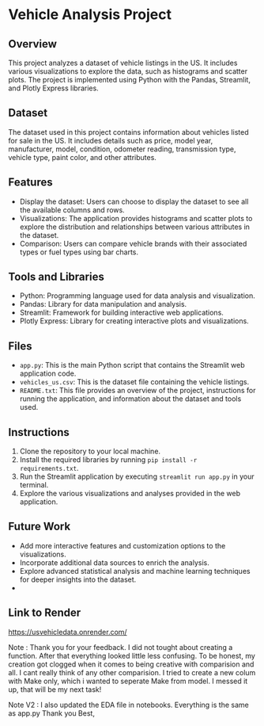 # Vehicle Analysis Project

## Overview
This project analyzes a dataset of vehicle listings in the US. It includes various visualizations to explore the data, such as histograms and scatter plots. The project is implemented using Python with the Pandas, Streamlit, and Plotly Express libraries.

## Dataset
The dataset used in this project contains information about vehicles listed for sale in the US. It includes details such as price, model year, manufacturer, model, condition, odometer reading, transmission type, vehicle type, paint color, and other attributes.

## Features
- Display the dataset: Users can choose to display the dataset to see all the available columns and rows.
- Visualizations: The application provides histograms and scatter plots to explore the distribution and relationships between various attributes in the dataset.
- Comparison: Users can compare vehicle brands with their associated types or fuel types using bar charts.

## Tools and Libraries
- Python: Programming language used for data analysis and visualization.
- Pandas: Library for data manipulation and analysis.
- Streamlit: Framework for building interactive web applications.
- Plotly Express: Library for creating interactive plots and visualizations.

## Files
- `app.py`: This is the main Python script that contains the Streamlit web application code.
- `vehicles_us.csv`: This is the dataset file containing the vehicle listings.
- `README.txt`: This file provides an overview of the project, instructions for running the application, and information about the dataset and tools used.

## Instructions
1. Clone the repository to your local machine.
2. Install the required libraries by running `pip install -r requirements.txt`.
3. Run the Streamlit application by executing `streamlit run app.py` in your terminal.
4. Explore the various visualizations and analyses provided in the web application.

## Future Work
- Add more interactive features and customization options to the visualizations.
- Incorporate additional data sources to enrich the analysis.
- Explore advanced statistical analysis and machine learning techniques for deeper insights into the dataset.
- 
## Link to Render 

https://usvehicledata.onrender.com/


Note : Thank you for your feedback. I did not tought about creating a function. After that everything looked little less confusing. To be honest, my creation got clogged when it comes to being creative with comparision and all. I cant really think of any other comparision. I tried to create a new colum with Make only, which i wanted to seperate Make from model. I messed it up, that will be my next task!

Note V2 : I also updated the EDA file in notebooks. Everything is the same as app.py Thank you
Best,

